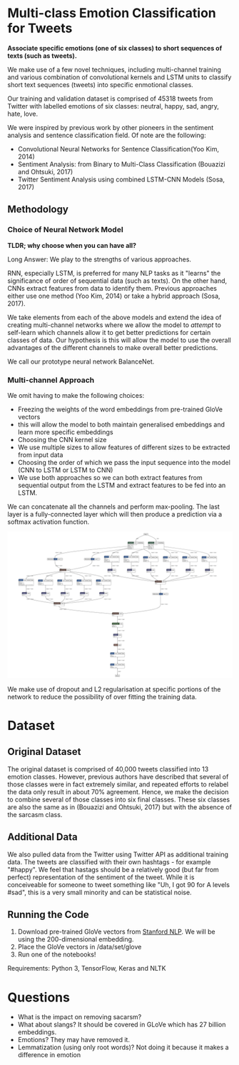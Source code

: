 # Multi-class Emotion Classification for Tweets

**Associate specific emotions (one of six classes) to short sequences of texts (such as tweets).**

We make use of a few novel techniques, including multi-channel training and various combination of convolutional kernels and LSTM units to classify short text sequences (tweets) into specific enmotional classes.

Our training and validation dataset is comprised of 45318 tweets from Twitter with labelled emotions of six classes: neutral, happy, sad, angry, hate, love.

We were inspired by previous work by other pioneers in the sentiment analysis and sentence classification field. Of note are the following:

- Convolutional Neural Networks for Sentence Classification(Yoo Kim, 2014)
- Sentiment Analysis: from Binary to Multi-Class Classification (Bouazizi and Ohtsuki, 2017)
- Twitter Sentiment Analysis using combined LSTM-CNN Models (Sosa, 2017)

## Methodology

### Choice of Neural Network Model

**TLDR; why choose when you can have all?**

Long Answer: We play to the strengths of various approaches.

RNN, especially LSTM, is preferred for many NLP tasks as it "learns" the significance of order of sequential data (such as texts). On the other hand, CNNs extract features from data to identify them. Previous approaches either use one method (Yoo Kim, 2014) or take a hybrid approach (Sosa, 2017). 

We take elements from each of the above models and extend the idea of creating multi-channel networks where we allow the model to *attempt* to self-learn which channels allow it to get better predictions for certain classes of data. Our hypothesis is this will allow the model to use the overall advantages of the different channels to make overall better predictions.

We call our prototype neural network BalanceNet.

### Multi-channel Approach

We omit having to make the following choices:

- Freezing the weights of the word embeddings from pre-trained GloVe vectors
 - this will allow the model to both maintain generalised embeddings and learn more specific embeddings
- Choosing the CNN kernel size
 - We use multiple sizes to allow features of different sizes to be extracted from input data
- Choosing the order of which we pass the input sequence into the model (CNN to LSTM or LSTM to CNN)
 - We use both approaches so we can both extract features from sequential output from the LSTM and extract features to be fed into an LSTM.

We can concatenate all the channels and perform max-pooling. The last layer is a fully-connected layer which will then produce a prediction via a softmax activation function.

![balancenet](images/balancenet.jpg)

We make use of dropout and L2 regularisation at specific portions of the network to reduce the possibility of over fitting the training data.

# Dataset

## Original Dataset

The original dataset is comprised of 40,000 tweets classified into 13 emotion classes. However, previous authors have described that several of those classes were in fact extremely similar, and repeated efforts to relabel the data only result in about 70% agreement. Hence, we make the decision to combine several of those classes into six final classes. These six classes are also the same as in (Bouazizi and Ohtsuki, 2017) but with the absence of the sarcasm class.

## Additional Data

We also pulled data from the Twitter using Twitter API as additional training data. The tweets are classified with their own hashtags - for example "#happy".
We feel that hastags should be a relatively good (but far from perfect) representation of the sentiment of the tweet. While it is conceiveable for someone to tweet something like "Uh, I got 90 for A levels #sad", this is a very small minority and can be statistical noise.

## Running the Code

1. Download pre-trained GloVe vectors from [Stanford NLP](https://nlp.stanford.edu/projects/glove/). We will be using the 200-dimensional embedding.
2. Place the GloVe vectors in /data/set/glove
3. Run one of the notebooks!

Requirements: Python 3, TensorFlow, Keras and NLTK

# Questions
- What is the impact on removing sacarsm?
- What about slangs? It should be covered in GLoVe which has 27 billion embeddings.
- Emotions? They may have removed it.
- Lemmatization (using only root words)? Not doing it because it makes a difference in emotion

